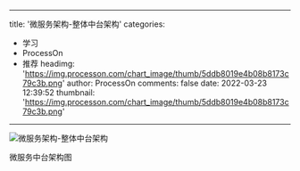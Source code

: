 
---
title: '微服务架构-整体中台架构'
categories: 
 - 学习
 - ProcessOn
 - 推荐
headimg: 'https://img.processon.com/chart_image/thumb/5ddb8019e4b08b8173c79c3b.png'
author: ProcessOn
comments: false
date: 2022-03-23 12:39:52
thumbnail: 'https://img.processon.com/chart_image/thumb/5ddb8019e4b08b8173c79c3b.png'
---

<div>   
<img class="thumb" alt="微服务架构-整体中台架构" src="https://img.processon.com/chart_image/thumb/5ddb8019e4b08b8173c79c3b.png" referrerpolicy="no-referrer">
<p>微服务中台架构图</p>  
</div>
            